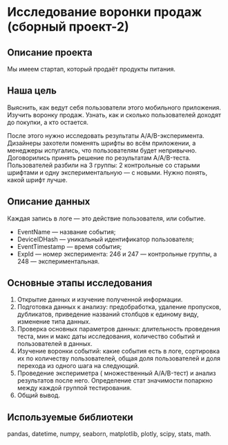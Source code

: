 # Исследование воронки продаж (сборный проект-2)

## Описание проекта
Мы имеем стартап, который продаёт продукты питания. 

## Наша цель
Выяснить, как ведут себя пользователи этого мобильного приложения. 
Изучить воронку продаж. Узнать, как и сколько пользователей доходят до покупки, а кто остается.

После этого нужно исследовать результаты A/A/B-эксперимента. Дизайнеры захотели поменять шрифты во всём приложении, а менеджеры испугались, что пользователям будет непривычно. Договорились принять решение по результатам A/A/B-теста. Пользователей разбили на 3 группы: 2 контрольные со старыми шрифтами и одну экспериментальную — с новыми. Нужно понять, какой шрифт лучше.

## Описание данных
Каждая запись в логе — это действие пользователя, или событие. 
- EventName — название события; 
- DeviceIDHash — уникальный идентификатор пользователя; 
- EventTimestamp — время события; 
- ExpId — номер эксперимента: 246 и 247 — контрольные группы, а 248 — экспериментальная.

## Основные этапы исследования
1. Открытие данных и изучение полученной информации.
2. Подготовка данных к анализу: предобработка, удаление пропусков, дубликатов, приведение названий столбцов к единому виду, изменение типа данных.
3. Проверка основных параметров данных: длительность проведения теста, мин и макс даты исследования, количество событий и пользователей в данных. 
4. Изучение воронки событий: какие события есть в логе, сортировка их по количеству пользователей, общая доля пользователей и доля перехода из одного шага на следующий.
5. Проведение экспериметра ( множественный A/A/B-тест) и анализ результатов после него. Определение стат значимости попаркно между каждой группой тестирования.
6. Общий вывод.

## Используемые библиотеки
pandas, datetime, numpy, seaborn, matplotlib, plotly, scipy, stats, math. 

